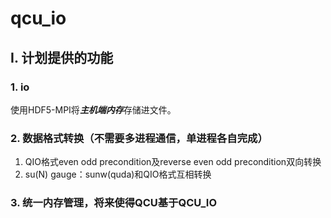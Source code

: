 # qcu_io

## I. 计划提供的功能

### 1. io

<!-- 将***主机端内存***存储进文件。（单进程部分施工完成，MPI多进程部分2024.10-11月施工） -->
<!-- BASED ON HDF5-MPI, install hdf5-mpi-devel first. -->
使用HDF5-MPI将***主机端内存***存储进文件。

### 2. 数据格式转换（不需要多进程通信，单进程各自完成）

1. QIO格式even odd precondition及reverse even odd precondition双向转换
2. su(N) gauge：sunw(quda)和QIO格式互相转换

### 3. 统一内存管理，将来使得QCU基于QCU_IO